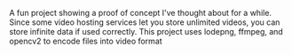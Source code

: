 A fun project showing a proof of concept I've thought about for a while.
Since some video hosting services let you store unlimited videos, you can store infinite data if used correctly. 
This project uses lodepng, ffmpeg, and opencv2 to encode files into video format
